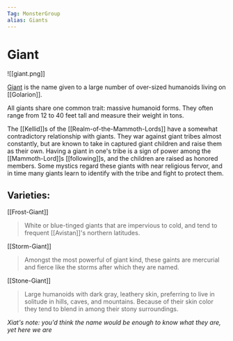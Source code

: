 ```yaml
---
Tag: MonsterGroup
alias: Giants
---
```

# Giant
![[giant.png]]

[Giant](https://pathfinderwiki.com/wiki/Giant) is the name given to a large number of over-sized humanoids living on [[Golarion]].

All giants share one common trait: massive humanoid forms. They often range from 12 to 40 feet tall and measure their weight in tons.

The [[Kellid]]s of the [[Realm-of-the-Mammoth-Lords]] have a somewhat contradictory relationship with giants. They war against giant tribes almost constantly, but are known to take in captured giant children and raise them as their own. Having a giant in one's tribe is a sign of power among the [[Mammoth-Lord]]s [[following]]s, and the children are raised as honored members. Some mystics regard these giants with near religious fervor, and in time many giants learn to identify with the tribe and fight to protect them.

## Varieties:
[[Frost-Giant]]
> White or blue-tinged giants that are impervious to cold, and tend to frequent [[Avistan]]'s northern latitudes.

[[Storm-Giant]]
>Amongst the most powerful of giant kind, these gaints are mercurial and fierce like the storms after which they are named.

[[Stone-Giant]]
>Large humanoids with dark gray, leathery skin, preferring to live in solitude in hills, caves, and mountains. Because of their skin color they tend to blend in among their stony surroundings.

*Xiat's note: you'd think the name would be enough to know what they are, yet here we are*